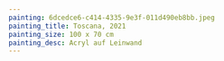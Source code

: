```yaml
---
painting: 6dcedce6-c414-4335-9e3f-011d490eb8bb.jpeg
painting_title: Toscana, 2021
painting_size: 100 x 70 cm
painting_desc: Acryl auf Leinwand
---
```

